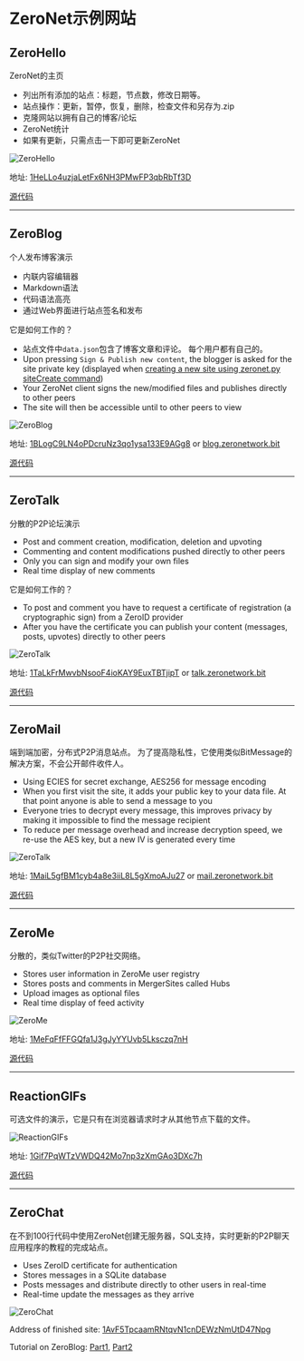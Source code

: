 # ZeroNet示例网站

## ZeroHello

ZeroNet的主页

 - 列出所有添加的站点：标题，节点数，修改日期等。
 - 站点操作：更新，暂停，恢复，删除，检查文件和另存为.zip
 - 克隆网站以拥有自己的博客/论坛
 - ZeroNet统计
 - 如果有更新，只需点击一下即可更新ZeroNet

![ZeroHello](../img/zerohello.png)

地址: [1HeLLo4uzjaLetFx6NH3PMwFP3qbRbTf3D](http://127.0.0.1:43110/1HeLLo4uzjaLetFx6NH3PMwFP3qbRbTf3D)

[源代码](https://github.com/HelloZeroNet/ZeroHello)

---

## ZeroBlog

个人发布博客演示

 - 内联内容编辑器
 - Markdown语法
 - 代码语法高亮
 - 通过Web界面进行站点签名和发布

它是如何工作的？

 - 站点文件中`data.json`包含了博客文章和评论。 每个用户都有自己的。
 - Upon pressing `Sign & Publish new content`, the blogger is asked for the site private key (displayed when [creating a new site using zeronet.py siteCreate command](create_new_site/))
 - Your ZeroNet client signs the new/modified files and publishes directly to other peers
 - The site will then be accessible until to other peers to view

![ZeroBlog](../img/zeroblog.png)

地址: [1BLogC9LN4oPDcruNz3qo1ysa133E9AGg8](http://127.0.0.1:43110/1BLogC9LN4oPDcruNz3qo1ysa133E9AGg8) or [blog.zeronetwork.bit](http://127.0.0.1:43110/blog.zeronetwork.bit)

[源代码](https://github.com/HelloZeroNet/ZeroBlog)


---

## ZeroTalk

分散的P2P论坛演示

 - Post and comment creation, modification, deletion and upvoting
 - Commenting and content modifications pushed directly to other peers
 - Only you can sign and modify your own files
 - Real time display of new comments

它是如何工作的？

 - To post and comment you have to request a certificate of registration (a cryptographic sign) from a ZeroID provider
 - After you have the certificate you can publish your content (messages, posts, upvotes) directly to other peers

![ZeroTalk](../img/zerotalk.png)

地址: [1TaLkFrMwvbNsooF4ioKAY9EuxTBTjipT](http://127.0.0.1:43110/1TaLkFrMwvbNsooF4ioKAY9EuxTBTjipT) or [talk.zeronetwork.bit](http://127.0.0.1:43110/talk.zeronetwork.bit)

[源代码](https://github.com/HelloZeroNet/ZeroTalk)

---

## ZeroMail

端到端加密，分布式P2P消息站点。 为了提高隐私性，它使用类似BitMessage的解决方案，不会公开邮件收件人。

 - Using ECIES for secret exchange, AES256 for message encoding
 - When you first visit the site, it adds your public key to your data file. At that point anyone is able to send a message to you
 - Everyone tries to decrypt every message, this improves privacy by making it impossible to find the message recipient
 - To reduce per message overhead and increase decryption speed, we re-use the AES key, but a new IV is generated every time

![ZeroTalk](../img/zeromail.png)

地址: [1MaiL5gfBM1cyb4a8e3iiL8L5gXmoAJu27](http://127.0.0.1:43110/1MaiL5gfBM1cyb4a8e3iiL8L5gXmoAJu27) or [mail.zeronetwork.bit](http://127.0.0.1:43110/mail.zeronetwork.bit)

[源代码](https://github.com/HelloZeroNet/ZeroMail)

---

## ZeroMe

分散的，类似Twitter的P2P社交网络。

 - Stores user information in ZeroMe user registry
 - Stores posts and comments in MergerSites called Hubs
 - Upload images as optional files
 - Real time display of feed activity
 
![ZeroMe](../img/zerome.png)

地址: [1MeFqFfFFGQfa1J3gJyYYUvb5Lksczq7nH](http://127.0.0.1:43110/1MeFqFfFFGQfa1J3gJyYYUvb5Lksczq7nH)

[源代码](https://github.com/HelloZeroNet/ZeroMe)

---

## ReactionGIFs

可选文件的演示，它是只有在浏览器请求时才从其他节点下载的文件。

![ReactionGIFs](../img/reactiongifs.jpg)

地址: [1Gif7PqWTzVWDQ42Mo7np3zXmGAo3DXc7h](http://127.0.0.1:43110/1Gif7PqWTzVWDQ42Mo7np3zXmGAo3DXc7h)

[源代码](https://github.com/HelloZeroNet/ReactionGIFs)

---

## ZeroChat

在不到100行代码中使用ZeroNet创建无服务器，SQL支持，实时更新的P2P聊天应用程序的教程的完成站点。

 - Uses ZeroID certificate for authentication
 - Stores messages in a SQLite database
 - Posts messages and distribute directly to other users in real-time
 - Real-time update the messages as they arrive

![ZeroChat](../img/zerochat.png)

Address of finished site: [1AvF5TpcaamRNtqvN1cnDEWzNmUtD47Npg](http://127.0.0.1:43110/1AvF5TpcaamRNtqvN1cnDEWzNmUtD47Npg)

Tutorial on ZeroBlog:
 [Part1](http://127.0.0.1:43110/Blog.ZeroNetwork.bit/?Post:43:ZeroNet+site+development+tutorial+1),
 [Part2](http://127.0.0.1:43110/Blog.ZeroNetwork.bit/?Post:46:ZeroNet+site+development+tutorial+2)
